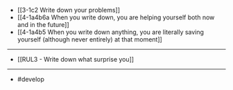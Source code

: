- [[3-1c2 Write down your problems]]
- [[4-1a4b6a When you write down, you are helping yourself both now and in the future]]
- [[4-1a4b5 When you write down anything, you are literally saving yourself (although never entirely) at that moment]]
---
- [[RUL3 - Write down what surprise you]]
---
- #develop
